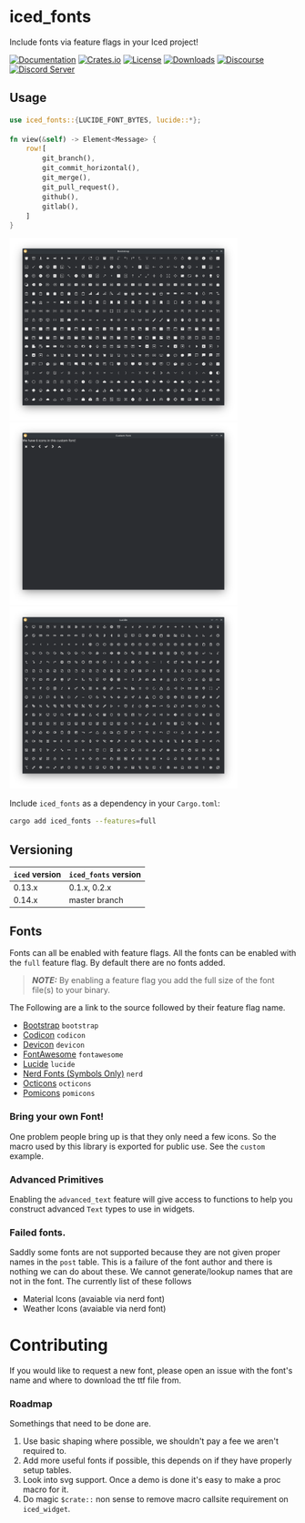 # iced_fonts
Include fonts via feature flags in your Iced project!

[![Documentation](https://docs.rs/iced_fonts/badge.svg)](https://docs.rs/iced_fonts)
[![Crates.io](https://img.shields.io/crates/v/iced_fonts.svg)](https://crates.io/crates/iced_fonts)
[![License](https://img.shields.io/crates/l/iced_fonts.svg)](./LICENSE)
[![Downloads](https://img.shields.io/crates/d/iced_fonts.svg)](https://crates.io/crates/iced_fonts)
[![Discourse](https://img.shields.io/badge/dynamic/json?url=https%3A%2F%2Fdiscourse.iced.rs%2Fsite%2Fstatistics.json&query=%24.users_count&suffix=%20users&label=discourse&color=5e7ce2)](https://discourse.iced.rs/)
[![Discord Server](https://img.shields.io/discord/628993209984614400?label=&labelColor=6A7EC2&logo=discord&logoColor=ffffff&color=7389D8)](https://discord.gg/3xZJ65GAhd)

## Usage

```rs
use iced_fonts::{LUCIDE_FONT_BYTES, lucide::*};
    
fn view(&self) -> Element<Message> {
    row![
        git_branch(),
        git_commit_horizontal(),
        git_merge(),
        git_pull_request(),
        github(),
        gitlab(),
    ]
}
```

<p float="left">
  <img src="assets/bootstrap.png" width="400" />
  <img src="assets/custom.png" width="400" /> 
  <img src="assets/lucide.png" width="400" />
</p>

Include `iced_fonts` as a dependency in your `Cargo.toml`:
```sh
cargo add iced_fonts --features=full
```

## Versioning

| `iced` version | `iced_fonts` version |
| -------------- | ---------------------|
| 0.13.x         | 0.1.x, 0.2.x         |
| 0.14.x         | master branch        |

## Fonts
Fonts can all be enabled with feature flags. All the fonts can be enabled with the `full` feature flag. By default there are no fonts added. 

> **_NOTE:_**  By enabling a feature flag you add the full size of the font file(s) to your binary.

The Following are a link to the source followed by their feature flag name.

* [Bootstrap](https://icons.getbootstrap.com) `bootstrap`
* [Codicon](https://microsoft.github.io/vscode-codicons/dist/codicon.html) `codicon`
* [Devicon](https://devicon.dev/) `devicon`
* [FontAwesome](https://fontawesome.com/icons/packs/classic) `fontawesome`
* [Lucide](https://lucide.dev/icons/) `lucide`
* [Nerd Fonts (Symbols Only)](https://www.nerdfonts.com/) `nerd`
* [Octicons](https://primer.style/octicons/) `octicons`
* [Pomicons](https://github.com/gabrielelana/pomicons) `pomicons`


### Bring your own Font!
One problem people bring up is that they only need a few icons. So the macro used by this library is exported for public use. See the `custom` example.

### Advanced Primitives
Enabling the `advanced_text` feature will give access to functions to help you construct advanced `Text` types to use in widgets.

### Failed fonts.
Saddly some fonts are not supported because they are not given proper names in the `post` table. This is a failure of the font author and there is nothing we can do about these. We cannot generate/lookup names that are not in the font. The currently list of these follows

* Material Icons (avaiable via nerd font)
* Weather Icons (avaiable via nerd font)


# Contributing
If you would like to request a new font, please open an issue with the font's name and where to download the ttf file from.

### Roadmap
Somethings that need to be done are.
1. Use basic shaping where possible, we shouldn't pay a fee we aren't required to.
2. Add more useful fonts if possible, this depends on if they have properly setup tables.
3. Look into svg support. Once a demo is done it's easy to make a proc macro for it.
4. Do magic `$crate::` non sense to remove macro callsite requirement on `iced_widget`. 
